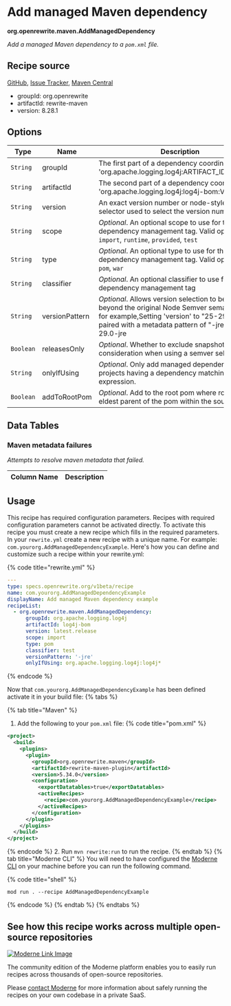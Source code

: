 # Add managed Maven dependency

**org.openrewrite.maven.AddManagedDependency**

_Add a managed Maven dependency to a `pom.xml` file._

## Recipe source

[GitHub](https://github.com/openrewrite/rewrite/blob/main/rewrite-maven/src/main/java/org/openrewrite/maven/AddManagedDependency.java), [Issue Tracker](https://github.com/openrewrite/rewrite/issues), [Maven Central](https://central.sonatype.com/artifact/org.openrewrite/rewrite-maven/8.28.1/jar)

* groupId: org.openrewrite
* artifactId: rewrite-maven
* version: 8.28.1

## Options

| Type | Name | Description | Example |
| -- | -- | -- | -- |
| `String` | groupId | The first part of a dependency coordinate 'org.apache.logging.log4j:ARTIFACT_ID:VERSION'. | `org.apache.logging.log4j` |
| `String` | artifactId | The second part of a dependency coordinate 'org.apache.logging.log4j:log4j-bom:VERSION'. | `log4j-bom` |
| `String` | version | An exact version number or node-style semver selector used to select the version number. | `latest.release` |
| `String` | scope | *Optional*. An optional scope to use for the dependency management tag. Valid options: `import`, `runtime`, `provided`, `test` | `import` |
| `String` | type | *Optional*. An optional type to use for the dependency management tag. Valid options: `jar`, `pom`, `war` | `pom` |
| `String` | classifier | *Optional*. An optional classifier to use for the dependency management tag | `test` |
| `String` | versionPattern | *Optional*. Allows version selection to be extended beyond the original Node Semver semantics. So for example,Setting 'version' to "25-29" can be paired with a metadata pattern of "-jre" to select 29.0-jre | `-jre` |
| `Boolean` | releasesOnly | *Optional*. Whether to exclude snapshots from consideration when using a semver selector |  |
| `String` | onlyIfUsing | *Optional*. Only add managed dependencies to projects having a dependency matching the expression. | `org.apache.logging.log4j:log4j*` |
| `Boolean` | addToRootPom | *Optional*. Add to the root pom where root is the eldest parent of the pom within the source set. |  |

## Data Tables

### Maven metadata failures

_Attempts to resolve maven metadata that failed._

| Column Name | Description |
| ----------- | ----------- |


## Usage

This recipe has required configuration parameters. Recipes with required configuration parameters cannot be activated directly. To activate this recipe you must create a new recipe which fills in the required parameters. In your `rewrite.yml` create a new recipe with a unique name. For example: `com.yourorg.AddManagedDependencyExample`.
Here's how you can define and customize such a recipe within your rewrite.yml:

{% code title="rewrite.yml" %}
```yaml
---
type: specs.openrewrite.org/v1beta/recipe
name: com.yourorg.AddManagedDependencyExample
displayName: Add managed Maven dependency example
recipeList:
  - org.openrewrite.maven.AddManagedDependency:
      groupId: org.apache.logging.log4j
      artifactId: log4j-bom
      version: latest.release
      scope: import
      type: pom
      classifier: test
      versionPattern: '-jre'
      onlyIfUsing: org.apache.logging.log4j:log4j*
```
{% endcode %}

Now that `com.yourorg.AddManagedDependencyExample` has been defined activate it in your build file:
{% tabs %}

{% tab title="Maven" %}
1. Add the following to your `pom.xml` file:
{% code title="pom.xml" %}
```xml
<project>
  <build>
    <plugins>
      <plugin>
        <groupId>org.openrewrite.maven</groupId>
        <artifactId>rewrite-maven-plugin</artifactId>
        <version>5.34.0</version>
        <configuration>
          <exportDatatables>true</exportDatatables>
          <activeRecipes>
            <recipe>com.yourorg.AddManagedDependencyExample</recipe>
          </activeRecipes>
        </configuration>
      </plugin>
    </plugins>
  </build>
</project>
```
{% endcode %}
2. Run `mvn rewrite:run` to run the recipe.
{% endtab %}
{% tab title="Moderne CLI" %}
You will need to have configured the [Moderne CLI](https://docs.moderne.io/moderne-cli/cli-intro) on your machine before you can run the following command.

{% code title="shell" %}
```shell
mod run . --recipe AddManagedDependencyExample
```
{% endcode %}
{% endtab %}
{% endtabs %}

## See how this recipe works across multiple open-source repositories

[![Moderne Link Image](/.gitbook/assets/ModerneRecipeButton.png)](https://app.moderne.io/recipes/org.openrewrite.maven.AddManagedDependency)

The community edition of the Moderne platform enables you to easily run recipes across thousands of open-source repositories.

Please [contact Moderne](https://moderne.io/product) for more information about safely running the recipes on your own codebase in a private SaaS.
